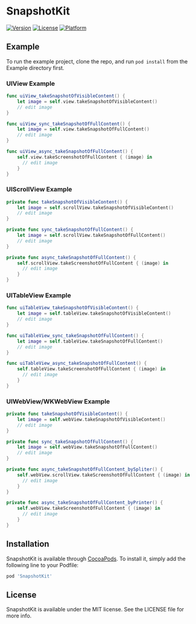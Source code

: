 # SnapshotKit

[![Version](https://img.shields.io/cocoapods/v/SnapshotKit.svg?style=flat)](https://cocoapods.org/pods/SnapshotKit)
[![License](https://img.shields.io/cocoapods/l/SnapshotKit.svg?style=flat)](https://cocoapods.org/pods/SnapshotKit)
[![Platform](https://img.shields.io/cocoapods/p/SnapshotKit.svg?style=flat)](https://cocoapods.org/pods/SnapshotKit)

## Example

To run the example project, clone the repo, and run `pod install` from the Example directory first.

### UIView Example
```swift
func uiView_takeSnapshotOfVisibleContent() {
    let image = self.view.takeSnapshotOfVisibleContent()
    // edit image 
}

func uiView_sync_takeSnapshotOfFullContent() {
    let image = self.view.takeSnapshotOfFullContent()
    // edit image 
}

func uiView_async_takeSnapshotOfFullContent() {
    self.view.takeScreenshotOfFullContent { (image) in
      // edit image 
    }
}
```

### UIScrollView Example
```swift
private func takeSnapshotOfVisibleContent() {
    let image = self.scrollView.takeSnapshotOfVisibleContent()
    // edit image
}

private func sync_takeSnapshotOfFullContent() {
    let image = self.scrollView.takeSnapshotOfFullContent()
    // edit image
}

private func async_takeSnapshotOfFullContent() {
    self.scrollView.takeScreenshotOfFullContent { (image) in
      // edit image
    }
}
```

### UITableView Example
```swift
func uiTableView_takeSnapshotOfVisibleContent() {
    let image = self.tableView.takeSnapshotOfVisibleContent()
    // edit image
}

func uiTableView_sync_takeSnapshotOfFullContent() {
    let image = self.tableView.takeSnapshotOfFullContent()
    // edit image
}

func uiTableView_async_takeSnapshotOfFullContent() {
    self.tableView.takeScreenshotOfFullContent { (image) in
      // edit image
    }
}
```

### UIWebView/WKWebView Example
```swift
private func takeSnapshotOfVisibleContent() {
    let image = self.webView.takeSnapshotOfVisibleContent()
    // edit image
}

private func sync_takeSnapshotOfFullContent() {
    let image = self.webView.takeSnapshotOfFullContent()
    // edit image
}

private func async_takeSnapshotOfFullContent_bySpliter() {
    self.webView.scrollView.takeScreenshotOfFullContent { (image) in
      // edit image
    }
}

private func async_takeSnapshotOfFullContent_byPrinter() {
    self.webView.takeScreenshotOfFullContent { (image) in
      // edit image
    }
}
```


## Installation

SnapshotKit is available through [CocoaPods](https://cocoapods.org). To install
it, simply add the following line to your Podfile:

```ruby
pod 'SnapshotKit'
```

## License

SnapshotKit is available under the MIT license. See the LICENSE file for more info.
